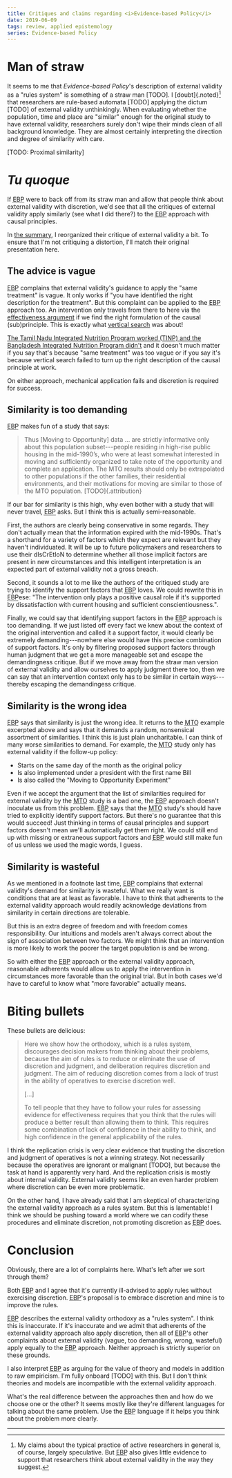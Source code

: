 ```yaml
---
title: Critiques and claims regarding <i>Evidence-based Policy</i>
date: 2019-06-09
tags: review, applied epistemology
series: Evidence-based Policy
---
```


# Man of straw

It seems to me that <i>Evidence-based Policy</i>'s description of external validity as a "rules system" is something of a straw man [TODO]. I [doubt]{.noted}[^speculative] that researchers are rule-based automata [TODO] applying the dictum [TODO] of external validity unthinkingly. When evaluating whether the population, time and place are "similar" enough for the original study to have external validity, researchers surely don't wipe their minds clean of all background knowledge. They are almost certainly interpreting the direction and degree of similarity with care.

[TODO: Proximal similarity]

# <i>Tu quoque</i>

If <abbr title="Evidence-based Policy">EBP</abbr> were to back off from its straw man and allow that people think about external validity with discretion, we'd see that all the critiques of external validity apply similarly (see what I did there?) to the <abbr title="Evidence-based Policy">EBP</abbr> approach with causal principles.

In [the summary](/posts/yaas-evidence-based-policy/), I reorganized their critique of external validity a bit. To ensure that I'm not critiquing a distortion, I'll match their original presentation here.

## The advice is vague

<abbr title="Evidence-based Policy">EBP</abbr> complains that external validity's guidance to apply the "same treatment" is vague. It only works if "you have identified the right description for the treatment". But this complaint can be applied to the <abbr title="Evidence-based Policy">EBP</abbr> approach too. An intervention only travels from there to here via the [effectiveness argument](/posts/yaas-evidence-based-policy/#thesis) if we find the right formulation of the causal (sub)principle. This is exactly what [vertical search](/posts/yaas-evidence-based-policy/#vertical-search) was about! 

[The Tamil Nadu Integrated Nutrition Program worked (TINP) and the Bangladesh Integrated Nutrition Program didn't](/posts/yaas-evidence-based-policy/#vignette) and it doesn't much matter if you say that's because "same treatment" was too vague or if you say it's because vertical search failed to turn up the right description of the causal principle at work.

On either approach, mechanical application fails and discretion is required for success.

## Similarity is too demanding

<abbr title="Evidence-based Policy">EBP</abbr> makes fun of a study that says:

<blockquote>
Thus [Moving to Opportunity] data ... are strictly informative only about this population subset---people residing in high-rise public housing in the mid-1990’s, who were at least somewhat interested in moving and sufficiently organized to take note of the opportunity and complete an application. The MTO results should only be extrapolated to other populations if the other families, their residential environments, and their motivations for moving are similar to those of the MTO population.
[TODO]{.attribution}
</blockquote>

If our bar for similarity is this high, why even bother with a study that will never travel, <abbr title="Evidence-based Policy">EBP</abbr> asks. But I think this is actually semi-reasonable.

First, the authors are clearly being conservative in some regards. They don't actually mean that the information expired with the mid-1990s. That's a shorthand for a variety of factors which they expect are relevant but they haven't individuated. It will be up to future policymakers and researchers to use their dIsCrEtIoN to determine whether all those implicit factors are present in new circumstances and this intelligent interpretation is an expected part of external validity not a gross breach.

Second, it sounds a lot to me like the authors of the critiqued study are trying to identify the support factors that <abbr title="Evidence-based Policy">EBP</abbr> loves. We could rewrite this in <abbr title="Evidence-based Policy">EBP</abbr>ese: "The intervention only plays a positive causal role if it's supported by dissatisfaction with current housing and sufficient conscientiousness.".

Finally, we could say that identifying support factors in the <abbr title="Evidence-based Policy">EBP</abbr> approach is too demanding. If we just listed off every fact we knew about the context of the original intervention and called it a support factor, it would clearly be extremely demanding---nowhere else would have this precise combination of support factors. It's only by filtering proposed support factors through human judgment that we get a more manageable set and escape the demandingness critique. But if we move away from the straw man version of external validity and allow ourselves to apply judgment there too, then we can say that an intervention context only has to be similar in certain ways---thereby escaping the demandingess critique.

<!--more-->

## Similarity is the wrong idea

<abbr title="Evidence-based Policy">EBP</abbr> says that similarity is just the wrong idea. It returns to the <abbr title="Moving to Opportunity">MTO</abbr> example excerpted above and says that it demands a random, nonsensical assortment of similarities. I think this is just plain uncharitable. I can think of many worse similarities to demand. For example, the <abbr title="Moving to Opportunity">MTO</abbr> study only has external validity if the follow-up policy:

- Starts on the same day of the month as the original policy
- Is also implemented under a president with the first name Bill
- Is also called the "Moving to Opportunity Experiment"

Even if we accept the argument that the list of similarities required for external validity by the <abbr title="Moving to Opportunity">MTO</abbr> study is a bad one, the <abbr title="Evidence-based Policy">EBP</abbr> approach doesn't inoculate us from this problem. <abbr title="Evidence-based Policy">EBP</abbr> says that the <abbr title="Moving to Opportunity">MTO</abbr> study's should have tried to explicitly identify support factors. But there's no guarantee that this would succeed! Just thinking in terms of causal principles and support factors doesn't mean we'll automatically get them right. We could still end up with missing or extraneous support factors and <abbr title="Evidence-based Policy">EBP</abbr> would still make fun of us unless we used the magic words, I guess.

## Similarity is wasteful

As we mentioned in a footnote last time, <abbr title="Evidence-based Policy">EBP</abbr> complains that external validity's demand for similarity is wasteful. What we really want is conditions that are at least as favorable. I have to think that adherents to the external validity approach would readily acknowledge deviations from similarity in certain directions are tolerable.

But this is an extra degree of freedom and with freedom comes responsibility. Our intuitions and models aren't always correct about the sign of association between two factors. We might think that an intervention is more likely to work the poorer the target population is and be wrong.

So with either the <abbr title="Evidence-based Policy">EBP</abbr> approach or the external validity approach, reasonable adherents would allow us to apply the intervention in circumstances more favorable than the original trial. But in both cases we'd have to careful to know what "more favorable" actually means.

# Biting bullets

These bullets are delicious:

<blockquote>
Here we show how the orthodoxy, which is a rules system, discourages decision makers from thinking about their problems, because the aim of rules is to reduce or eliminate the use of discretion and judgment, and deliberation requires discretion and judgment. The aim of reducing discretion comes from a lack of trust in the ability of operatives to exercise discretion well.

[...]

To tell people that they have to follow your rules for assessing evidence for effectiveness requires that you think that the rules will produce a better result than allowing them to think. This requires some combination of lack of confidence in their ability to think, and high confidence in the general applicability of the rules.
</blockquote>

I think the replication crisis is very clear evidence that trusting the discretion and judgment of operatives is not a winning strategy. Not necessarily because the operatives are ignorant or malignant [TODO], but because the task at hand is apparently very hard. And the replication crisis is mostly about internal validity. External validity seems like an even harder problem where discretion can be even more problematic.

On the other hand, I have already said that I am skeptical of characterizing the external validity approach as a rules system. But this is lamentable! I think we should be pushing toward a world where we can codify these procedures and eliminate discretion, not promoting discretion as <abbr title="Evidence-based Policy">EBP</abbr> does.

# Conclusion

Obviously, there are a lot of complaints here. What's left after we sort through them?

Both <abbr title="Evidence-based Policy">EBP</abbr> and I agree that it's currently ill-advised to apply rules without exercising discretion. <abbr title="Evidence-based Policy">EBP</abbr>'s proposal is to embrace discretion and mine is to improve the rules.

<abbr title="Evidence-based Policy">EBP</abbr> describes the external validity orthodoxy as a "rules system". I think this is inaccurate. If it's inaccurate and we admit that adherents of the external validity approach also apply discretion, then all of <abbr title="Evidence-based Policy">EBP</abbr>'s other complaints about external validity (vague, too demanding, wrong, wasteful) apply equally to the <abbr title="Evidence-based Policy">EBP</abbr> approach. Neither approach is strictly superior on these grounds.

I also interpret <abbr title="Evidence-based Policy">EBP</abbr> as arguing for the value of theory and models in addition to raw empiricism. I'm fully onboard [TODO] with this. But I don't think theories and models are incompatible with the external validity approach.

What's the real difference between the approaches then and how do we choose one or the other? It seems mostly like they're different languages for talking about the same problem. Use the <abbr title="Evidence-based Policy">EBP</abbr> language if it helps you think about the problem more clearly.

<hr class="references">

[^speculative]: My claims about the typical practice of active researchers in general is, of course, largely speculative. But <abbr title="Evidence-based Policy">EBP</abbr> also gives little evidence to support that researchers think about external validity in the way they suggest.

